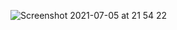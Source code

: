 ![Screenshot 2021-07-05 at 21 54 22](https://user-images.githubusercontent.com/78810948/124509971-8f7f6800-dddb-11eb-91d3-a4ed585f58bc.png)
